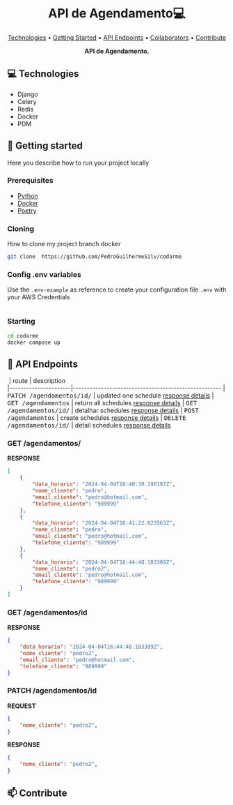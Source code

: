 <h1 align="center" style="font-weight: bold;">API de Agendamento💻</h1>

<p align="center">
 <a href="#tech">Technologies</a> • 
 <a href="#started">Getting Started</a> • 
  <a href="#routes">API Endpoints</a> •
 <a href="#colab">Collaborators</a> •
 <a href="#contribute">Contribute</a>
</p>

<p align="center">
    <b>API de Agendamento.</b>
</p>

<h2 id="technologies">💻 Technologies</h2>


- Django
- Celery
- Redis
- Docker
- PDM


<h2 id="started">🚀 Getting started</h2>

Here you describe how to run your project locally

<h3>Prerequisites</h3>


- [Python](https://github.com/)
- [Docker](https://github.com)
- [Poetry]()

<h3>Cloning</h3>

How to clone my project branch docker

```bash
git clone  https://github.com/PedroGuilhermeSilv/codarme
```

<h3>Config .env variables</h2>

Use the `.env-example` as reference to create your configuration file `.env` with your AWS Credentials

```yaml

```

<h3>Starting</h3>


```bash
cd codarme
docker compose up
```

<h2 id="routes">📍 API Endpoints</h2>

​
| route               | description                                          
|----------------------|-----------------------------------------------------
| <kbd>PATCH /agendamentos/id/</kbd>     | updated one schedule [response details](#updated-agend)
| <kbd>GET /agendamentos</kbd>     | return all schedules [response details](#get-agend)
| <kbd>GET /agendamentos/id/</kbd>     | detalhar schedules [response details](#get-agend-datail)
| <kbd>POST /agendamentos</kbd>     | create schedules [response details](#post-agend)
| <kbd>DELETE /agendamentos/id/</kbd>     | detail schedules [response details]()

<h3 id="get-agend">GET /agendamentos/</h3>

**RESPONSE**
```json
[
    {
        "data_horario": "2024-04-04T16:40:30.190197Z",
        "nome_cliente": "pedro",
        "email_cliente": "pedro@hotmail.com",
        "telefone_cliente": "989999"
    },
    {
        "data_horario": "2024-04-04T16:41:22.023563Z",
        "nome_cliente": "pedro",
        "email_cliente": "pedro@hotmail.com",
        "telefone_cliente": "989999"
    },
    {
        "data_horario": "2024-04-04T16:44:48.183389Z",
        "nome_cliente": "pedro2",
        "email_cliente": "pedro@hotmail.com",
        "telefone_cliente": "989999"
    }
]
```

<h3 id="get-agend-datail">GET /agendamentos/id</h3>

**RESPONSE**
```json
{
    "data_horario": "2024-04-04T16:44:48.183389Z",
    "nome_cliente": "pedro2",
    "email_cliente": "pedro@hotmail.com",
    "telefone_cliente": "989999"
}

```


<h3 id="updated-agend">PATCH /agendamentos/id</h3>

**REQUEST** 
```json
{
    "nome_cliente": "pedro2",
}

```

**RESPONSE** 
```json
{
    "nome_cliente": "pedro2",
}

```

<h2 id="contribute">📫 Contribute</h2>


